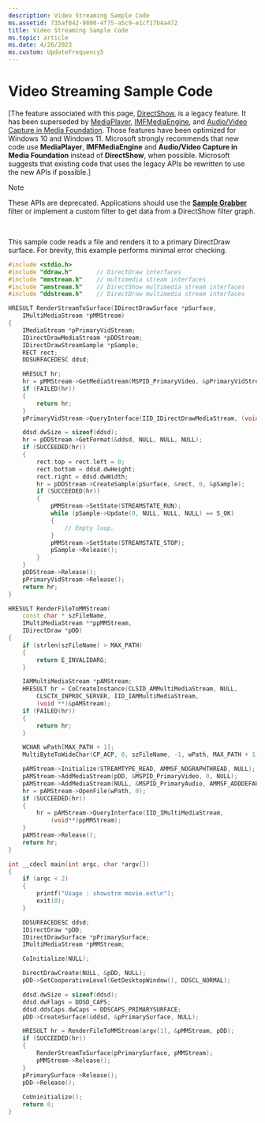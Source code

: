 ```yaml
---
description: Video Streaming Sample Code
ms.assetid: 735af042-9800-4f75-a5c9-e1cf17b4a472
title: Video Streaming Sample Code
ms.topic: article
ms.date: 4/26/2023
ms.custom: UpdateFrequency5
---
```


# Video Streaming Sample Code

\[The feature associated with this page, [DirectShow](/windows/win32/directshow/directshow), is a legacy feature. It has been superseded by [MediaPlayer](/uwp/api/Windows.Media.Playback.MediaPlayer), [IMFMediaEngine](/windows/win32/api/mfmediaengine/nn-mfmediaengine-imfmediaengine), and [Audio/Video Capture in Media Foundation](windows/win32/medfound/audio-video-capture-in-media-foundation). Those features have been optimized for Windows 10 and Windows 11. Microsoft strongly recommends that new code use **MediaPlayer**, **IMFMediaEngine** and **Audio/Video Capture in Media Foundation** instead of **DirectShow**, when possible. Microsoft suggests that existing code that uses the legacy APIs be rewritten to use the new APIs if possible.\]

> [!Note]  
> These APIs are deprecated. Applications should use the [**Sample Grabber**](sample-grabber-filter.md) filter or implement a custom filter to get data from a DirectShow filter graph.

 

This sample code reads a file and renders it to a primary DirectDraw surface. For brevity, this example performs minimal error checking.


```C++
#include <stdio.h>
#include "ddraw.h"       // DirectDraw interfaces
#include "mmstream.h"    // multimedia stream interfaces
#include "amstream.h"    // DirectShow multimedia stream interfaces
#include "ddstream.h"    // DirectDraw multimedia stream interfaces

HRESULT RenderStreamToSurface(IDirectDrawSurface *pSurface, 
    IMultiMediaStream *pMMStream)
{    
    IMediaStream *pPrimaryVidStream;    
    IDirectDrawMediaStream *pDDStream;
    IDirectDrawStreamSample *pSample;
    RECT rect;
    DDSURFACEDESC ddsd;

    HRESULT hr;
    hr = pMMStream->GetMediaStream(MSPID_PrimaryVideo, &pPrimaryVidStream);
    if (FAILED(hr))
    {
        return hr;
    }
    pPrimaryVidStream->QueryInterface(IID_IDirectDrawMediaStream, (void **)&pDDStream);

    ddsd.dwSize = sizeof(ddsd);
    hr = pDDStream->GetFormat(&ddsd, NULL, NULL, NULL);
    if (SUCCEEDED(hr))
    {
        rect.top = rect.left = 0;
        rect.bottom = ddsd.dwHeight;
        rect.right = ddsd.dwWidth;
        hr = pDDStream->CreateSample(pSurface, &rect, 0, &pSample);
        if (SUCCEEDED(hr))
        {
            pMMStream->SetState(STREAMSTATE_RUN);
            while (pSample->Update(0, NULL, NULL, NULL) == S_OK)
            {
                // Empty loop.
            }
            pMMStream->SetState(STREAMSTATE_STOP);
            pSample->Release();    
        }
    }
    pDDStream->Release();
    pPrimaryVidStream->Release();
    return hr;
}

HRESULT RenderFileToMMStream(
    const char * szFileName, 
    IMultiMediaStream **ppMMStream,
    IDirectDraw *pDD)
{
    if (strlen(szFileName) > MAX_PATH)
    {
        return E_INVALIDARG;
    }

    IAMMultiMediaStream *pAMStream;
    HRESULT hr = CoCreateInstance(CLSID_AMMultiMediaStream, NULL, 
        CLSCTX_INPROC_SERVER, IID_IAMMultiMediaStream, 
        (void **)&pAMStream);
    if (FAILED(hr))
    {
        return hr;
    }

    WCHAR wPath[MAX_PATH + 1];
    MultiByteToWideChar(CP_ACP, 0, szFileName, -1, wPath, MAX_PATH + 1);

    pAMStream->Initialize(STREAMTYPE_READ, AMMSF_NOGRAPHTHREAD, NULL);
    pAMStream->AddMediaStream(pDD, &MSPID_PrimaryVideo, 0, NULL);
    pAMStream->AddMediaStream(NULL, &MSPID_PrimaryAudio, AMMSF_ADDDEFAULTRENDERER, NULL);
    hr = pAMStream->OpenFile(wPath, 0);
    if (SUCCEEDED(hr))
    {
        hr = pAMStream->QueryInterface(IID_IMultiMediaStream, 
            (void**)ppMMStream);
    }
    pAMStream->Release();
    return hr;
}

int __cdecl main(int argc, char *argv[])    
{    
    if (argc < 2) 
    {
        printf("Usage : showstrm movie.ext\n");
        exit(0);
    }    

    DDSURFACEDESC ddsd;
    IDirectDraw *pDD;    
    IDirectDrawSurface *pPrimarySurface;
    IMultiMediaStream *pMMStream;

    CoInitialize(NULL);

    DirectDrawCreate(NULL, &pDD, NULL);
    pDD->SetCooperativeLevel(GetDesktopWindow(), DDSCL_NORMAL);

    ddsd.dwSize = sizeof(ddsd);
    ddsd.dwFlags = DDSD_CAPS;
    ddsd.ddsCaps.dwCaps = DDSCAPS_PRIMARYSURFACE;
    pDD->CreateSurface(&ddsd, &pPrimarySurface, NULL);

    HRESULT hr = RenderFileToMMStream(argv[1], &pMMStream, pDD);
    if (SUCCEEDED(hr))
    {
        RenderStreamToSurface(pPrimarySurface, pMMStream);    
        pMMStream->Release();
    }
    pPrimarySurface->Release();    
    pDD->Release(); 
    
    CoUninitialize();
    return 0;
}
```



 

 



